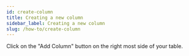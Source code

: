 ```yaml
---
id: create-column
title: Creating a new column
sidebar_label: Creating a new column
slug: /how-to/create-column
---
```


Click on the "Add Column" button on the right most side of your table.
